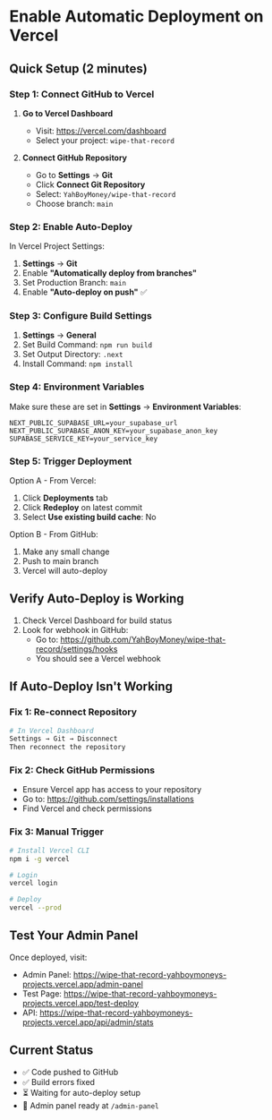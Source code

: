 # Enable Automatic Deployment on Vercel

## Quick Setup (2 minutes)

### Step 1: Connect GitHub to Vercel

1. **Go to Vercel Dashboard**
   - Visit: https://vercel.com/dashboard
   - Select your project: `wipe-that-record`

2. **Connect GitHub Repository**
   - Go to **Settings** → **Git**
   - Click **Connect Git Repository**
   - Select: `YahBoyMoney/wipe-that-record`
   - Choose branch: `main`

### Step 2: Enable Auto-Deploy

In Vercel Project Settings:

1. **Settings** → **Git**
2. Enable **"Automatically deploy from branches"**
3. Set Production Branch: `main`
4. Enable **"Auto-deploy on push"** ✅

### Step 3: Configure Build Settings

1. **Settings** → **General**
2. Set Build Command: `npm run build`
3. Set Output Directory: `.next`
4. Install Command: `npm install`

### Step 4: Environment Variables

Make sure these are set in **Settings** → **Environment Variables**:

```
NEXT_PUBLIC_SUPABASE_URL=your_supabase_url
NEXT_PUBLIC_SUPABASE_ANON_KEY=your_supabase_anon_key
SUPABASE_SERVICE_KEY=your_service_key
```

### Step 5: Trigger Deployment

Option A - From Vercel:
1. Click **Deployments** tab
2. Click **Redeploy** on latest commit
3. Select **Use existing build cache**: No

Option B - From GitHub:
1. Make any small change
2. Push to main branch
3. Vercel will auto-deploy

## Verify Auto-Deploy is Working

1. Check Vercel Dashboard for build status
2. Look for webhook in GitHub:
   - Go to: https://github.com/YahBoyMoney/wipe-that-record/settings/hooks
   - You should see a Vercel webhook

## If Auto-Deploy Isn't Working

### Fix 1: Re-connect Repository
```bash
# In Vercel Dashboard
Settings → Git → Disconnect
Then reconnect the repository
```

### Fix 2: Check GitHub Permissions
- Ensure Vercel app has access to your repository
- Go to: https://github.com/settings/installations
- Find Vercel and check permissions

### Fix 3: Manual Trigger
```bash
# Install Vercel CLI
npm i -g vercel

# Login
vercel login

# Deploy
vercel --prod
```

## Test Your Admin Panel

Once deployed, visit:
- Admin Panel: https://wipe-that-record-yahboymoneys-projects.vercel.app/admin-panel
- Test Page: https://wipe-that-record-yahboymoneys-projects.vercel.app/test-deploy
- API: https://wipe-that-record-yahboymoneys-projects.vercel.app/api/admin/stats

## Current Status
- ✅ Code pushed to GitHub
- ✅ Build errors fixed
- ⏳ Waiting for auto-deploy setup
- 📍 Admin panel ready at `/admin-panel`